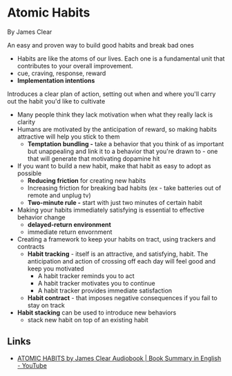 # Atomic Habits

By James Clear

An easy and proven way to build good habits and break bad ones

- Habits are like the atoms of our lives. Each one is a fundamental unit that contributes to your overall improvement.
- cue, craving, response, reward
- **Implementation intentions**

Introduces a clear plan of action, setting out when and where you'll carry out the habit you'd like to cultivate

- Many people think they lack motivation when what they really lack is clarity
- Humans are motivated by the anticipation of reward, so making habits attractive will help you stick to them
    - **Temptation bundling -** take a behavior that you think of as important but unappealing and link it to a behavior that you're drawn to - one that will generate that motivating dopamine hit
- If you want to build a new habit, make that habit as easy to adopt as possible
    - **Reducing friction** for creating new habits
    - Increasing friction for breaking bad habits (ex - take batteries out of remote and unplug tv)
    - **Two-minute rule -** start with just two minutes of certain habit
- Making your habits immediately satisfying is essential to effective behavior change
    - **delayed-return environment**
    - immediate return envornment
- Creating a framework to keep your habits on tract, using trackers and contracts
    - **Habit tracking** - itself is an attractive, and satisfying, habit. The anticipation and action of crossing off each day will feel good and keep you motivated
        - A habit tracker reminds you to act
        - A habit tracker motivates you to continue
        - A habit tracker provides immediate satisfaction
    - **Habit contract** - that imposes negative consequences if you fail to stay on track
- **Habit stacking** can be used to introduce new behaviors
    - stack new habit on top of an existing habit

## Links

- [ATOMIC HABITS by James Clear Audiobook | Book Summary in English - YouTube](https://www.youtube.com/watch?v=vicGUErRBwI)
